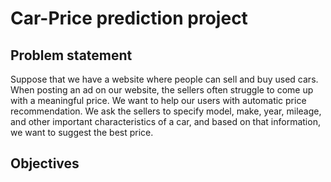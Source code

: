 # Car-Price prediction project

## Problem statement

Suppose that we have a website where people can sell and buy used cars. When posting
an ad on our website, the sellers often struggle to come up with a meaningful price. We want
to help our users with automatic price recommendation. We ask the sellers to specify model,
make, year, mileage, and other important characteristics of a car, and based on that
information, we want to suggest the best price.

## Objectives

